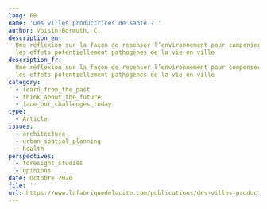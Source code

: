 ```yaml
---
lang: FR
name: 'Des villes productrices de santé ? '
author: Voisin-Bormuth, C.
description_en:
  Une réflexion sur la façon de repenser l’environnement pour compenser
  les effets potentiellement pathogènes de la vie en ville
description_fr:
  Une réflexion sur la façon de repenser l’environnement pour compenser
  les effets potentiellement pathogènes de la vie en ville
category:
  - learn_from_the_past
  - think_about_the_future
  - face_our_challenges_today
type:
  - Article
issues:
  - architecture
  - urban_spatial_planning
  - health
perspectives:
  - foresight_studies
  - opinions
date: Octobre 2020
file: ''
url: https://www.lafabriquedelacite.com/publications/des-villes-productrices-de-sante/
---
```

